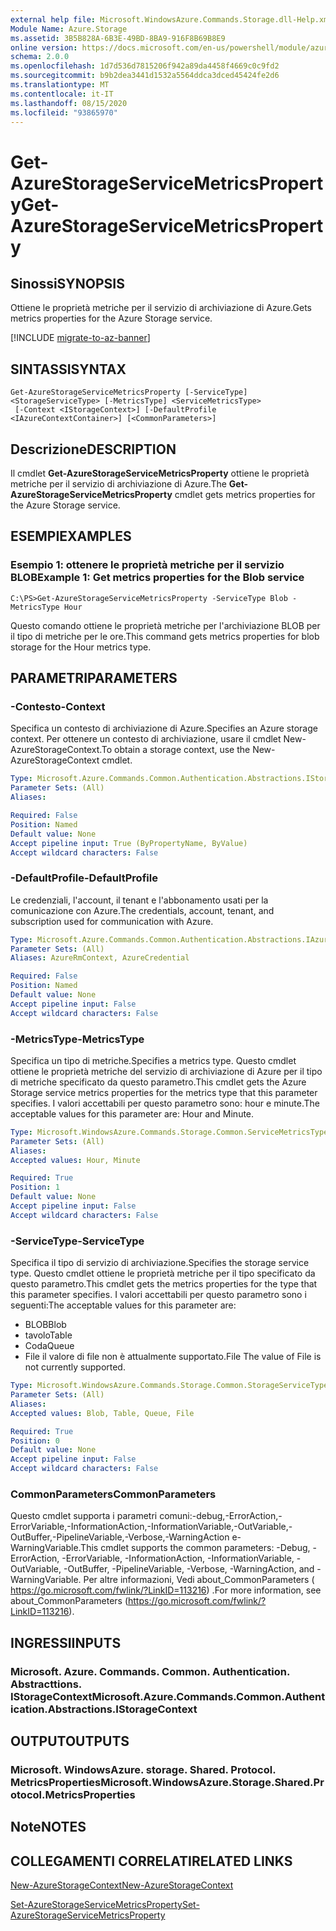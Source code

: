 ```yaml
---
external help file: Microsoft.WindowsAzure.Commands.Storage.dll-Help.xml
Module Name: Azure.Storage
ms.assetid: 3B5B828A-6B3E-49BD-8BA9-916F8B69B8E9
online version: https://docs.microsoft.com/en-us/powershell/module/azure.storage/get-azurestorageservicemetricsproperty
schema: 2.0.0
ms.openlocfilehash: 1d7d536d7815206f942a89da4458f4669c0c9fd2
ms.sourcegitcommit: b9b2dea3441d1532a5564ddca3dced45424fe2d6
ms.translationtype: MT
ms.contentlocale: it-IT
ms.lasthandoff: 08/15/2020
ms.locfileid: "93865970"
---
```

# <span data-ttu-id="11e3d-101">Get-AzureStorageServiceMetricsProperty</span><span class="sxs-lookup"><span data-stu-id="11e3d-101">Get-AzureStorageServiceMetricsProperty</span></span>

## <span data-ttu-id="11e3d-102">Sinossi</span><span class="sxs-lookup"><span data-stu-id="11e3d-102">SYNOPSIS</span></span>
<span data-ttu-id="11e3d-103">Ottiene le proprietà metriche per il servizio di archiviazione di Azure.</span><span class="sxs-lookup"><span data-stu-id="11e3d-103">Gets metrics properties for the Azure Storage service.</span></span>

[!INCLUDE [migrate-to-az-banner](../../includes/migrate-to-az-banner.md)]

## <span data-ttu-id="11e3d-104">SINTASSI</span><span class="sxs-lookup"><span data-stu-id="11e3d-104">SYNTAX</span></span>

```
Get-AzureStorageServiceMetricsProperty [-ServiceType] <StorageServiceType> [-MetricsType] <ServiceMetricsType>
 [-Context <IStorageContext>] [-DefaultProfile <IAzureContextContainer>] [<CommonParameters>]
```

## <span data-ttu-id="11e3d-105">Descrizione</span><span class="sxs-lookup"><span data-stu-id="11e3d-105">DESCRIPTION</span></span>
<span data-ttu-id="11e3d-106">Il cmdlet **Get-AzureStorageServiceMetricsProperty** ottiene le proprietà metriche per il servizio di archiviazione di Azure.</span><span class="sxs-lookup"><span data-stu-id="11e3d-106">The **Get-AzureStorageServiceMetricsProperty** cmdlet gets metrics properties for the Azure Storage service.</span></span>

## <span data-ttu-id="11e3d-107">ESEMPI</span><span class="sxs-lookup"><span data-stu-id="11e3d-107">EXAMPLES</span></span>

### <span data-ttu-id="11e3d-108">Esempio 1: ottenere le proprietà metriche per il servizio BLOB</span><span class="sxs-lookup"><span data-stu-id="11e3d-108">Example 1: Get metrics properties for the Blob service</span></span>
```
C:\PS>Get-AzureStorageServiceMetricsProperty -ServiceType Blob -MetricsType Hour
```

<span data-ttu-id="11e3d-109">Questo comando ottiene le proprietà metriche per l'archiviazione BLOB per il tipo di metriche per le ore.</span><span class="sxs-lookup"><span data-stu-id="11e3d-109">This command gets metrics properties for blob storage for the Hour metrics type.</span></span>

## <span data-ttu-id="11e3d-110">PARAMETRI</span><span class="sxs-lookup"><span data-stu-id="11e3d-110">PARAMETERS</span></span>

### <span data-ttu-id="11e3d-111">-Contesto</span><span class="sxs-lookup"><span data-stu-id="11e3d-111">-Context</span></span>
<span data-ttu-id="11e3d-112">Specifica un contesto di archiviazione di Azure.</span><span class="sxs-lookup"><span data-stu-id="11e3d-112">Specifies an Azure storage context.</span></span>
<span data-ttu-id="11e3d-113">Per ottenere un contesto di archiviazione, usare il cmdlet New-AzureStorageContext.</span><span class="sxs-lookup"><span data-stu-id="11e3d-113">To obtain a storage context, use the New-AzureStorageContext cmdlet.</span></span>

```yaml
Type: Microsoft.Azure.Commands.Common.Authentication.Abstractions.IStorageContext
Parameter Sets: (All)
Aliases:

Required: False
Position: Named
Default value: None
Accept pipeline input: True (ByPropertyName, ByValue)
Accept wildcard characters: False
```

### <span data-ttu-id="11e3d-114">-DefaultProfile</span><span class="sxs-lookup"><span data-stu-id="11e3d-114">-DefaultProfile</span></span>
<span data-ttu-id="11e3d-115">Le credenziali, l'account, il tenant e l'abbonamento usati per la comunicazione con Azure.</span><span class="sxs-lookup"><span data-stu-id="11e3d-115">The credentials, account, tenant, and subscription used for communication with Azure.</span></span>

```yaml
Type: Microsoft.Azure.Commands.Common.Authentication.Abstractions.IAzureContextContainer
Parameter Sets: (All)
Aliases: AzureRmContext, AzureCredential

Required: False
Position: Named
Default value: None
Accept pipeline input: False
Accept wildcard characters: False
```

### <span data-ttu-id="11e3d-116">-MetricsType</span><span class="sxs-lookup"><span data-stu-id="11e3d-116">-MetricsType</span></span>
<span data-ttu-id="11e3d-117">Specifica un tipo di metriche.</span><span class="sxs-lookup"><span data-stu-id="11e3d-117">Specifies a metrics type.</span></span>
<span data-ttu-id="11e3d-118">Questo cmdlet ottiene le proprietà metriche del servizio di archiviazione di Azure per il tipo di metriche specificato da questo parametro.</span><span class="sxs-lookup"><span data-stu-id="11e3d-118">This cmdlet gets the Azure Storage service metrics properties for the metrics type that this parameter specifies.</span></span>
<span data-ttu-id="11e3d-119">I valori accettabili per questo parametro sono: hour e minute.</span><span class="sxs-lookup"><span data-stu-id="11e3d-119">The acceptable values for this parameter are: Hour and Minute.</span></span>

```yaml
Type: Microsoft.WindowsAzure.Commands.Storage.Common.ServiceMetricsType
Parameter Sets: (All)
Aliases:
Accepted values: Hour, Minute

Required: True
Position: 1
Default value: None
Accept pipeline input: False
Accept wildcard characters: False
```

### <span data-ttu-id="11e3d-120">-ServiceType</span><span class="sxs-lookup"><span data-stu-id="11e3d-120">-ServiceType</span></span>
<span data-ttu-id="11e3d-121">Specifica il tipo di servizio di archiviazione.</span><span class="sxs-lookup"><span data-stu-id="11e3d-121">Specifies the storage service type.</span></span>
<span data-ttu-id="11e3d-122">Questo cmdlet ottiene le proprietà metriche per il tipo specificato da questo parametro.</span><span class="sxs-lookup"><span data-stu-id="11e3d-122">This cmdlet gets the metrics properties for the type that this parameter specifies.</span></span>
<span data-ttu-id="11e3d-123">I valori accettabili per questo parametro sono i seguenti:</span><span class="sxs-lookup"><span data-stu-id="11e3d-123">The acceptable values for this parameter are:</span></span>
- <span data-ttu-id="11e3d-124">BLOB</span><span class="sxs-lookup"><span data-stu-id="11e3d-124">Blob</span></span> 
- <span data-ttu-id="11e3d-125">tavolo</span><span class="sxs-lookup"><span data-stu-id="11e3d-125">Table</span></span>
- <span data-ttu-id="11e3d-126">Coda</span><span class="sxs-lookup"><span data-stu-id="11e3d-126">Queue</span></span>
- <span data-ttu-id="11e3d-127">File il valore di file non è attualmente supportato.</span><span class="sxs-lookup"><span data-stu-id="11e3d-127">File The value of File is not currently supported.</span></span>

```yaml
Type: Microsoft.WindowsAzure.Commands.Storage.Common.StorageServiceType
Parameter Sets: (All)
Aliases:
Accepted values: Blob, Table, Queue, File

Required: True
Position: 0
Default value: None
Accept pipeline input: False
Accept wildcard characters: False
```

### <span data-ttu-id="11e3d-128">CommonParameters</span><span class="sxs-lookup"><span data-stu-id="11e3d-128">CommonParameters</span></span>
<span data-ttu-id="11e3d-129">Questo cmdlet supporta i parametri comuni:-debug,-ErrorAction,-ErrorVariable,-InformationAction,-InformationVariable,-OutVariable,-OutBuffer,-PipelineVariable,-Verbose,-WarningAction e-WarningVariable.</span><span class="sxs-lookup"><span data-stu-id="11e3d-129">This cmdlet supports the common parameters: -Debug, -ErrorAction, -ErrorVariable, -InformationAction, -InformationVariable, -OutVariable, -OutBuffer, -PipelineVariable, -Verbose, -WarningAction, and -WarningVariable.</span></span> <span data-ttu-id="11e3d-130">Per altre informazioni, Vedi about_CommonParameters ( https://go.microsoft.com/fwlink/?LinkID=113216) .</span><span class="sxs-lookup"><span data-stu-id="11e3d-130">For more information, see about_CommonParameters (https://go.microsoft.com/fwlink/?LinkID=113216).</span></span>

## <span data-ttu-id="11e3d-131">INGRESSI</span><span class="sxs-lookup"><span data-stu-id="11e3d-131">INPUTS</span></span>

### <span data-ttu-id="11e3d-132">Microsoft. Azure. Commands. Common. Authentication. Abstracttions. IStorageContext</span><span class="sxs-lookup"><span data-stu-id="11e3d-132">Microsoft.Azure.Commands.Common.Authentication.Abstractions.IStorageContext</span></span>

## <span data-ttu-id="11e3d-133">OUTPUT</span><span class="sxs-lookup"><span data-stu-id="11e3d-133">OUTPUTS</span></span>

### <span data-ttu-id="11e3d-134">Microsoft. WindowsAzure. storage. Shared. Protocol. MetricsProperties</span><span class="sxs-lookup"><span data-stu-id="11e3d-134">Microsoft.WindowsAzure.Storage.Shared.Protocol.MetricsProperties</span></span>

## <span data-ttu-id="11e3d-135">Note</span><span class="sxs-lookup"><span data-stu-id="11e3d-135">NOTES</span></span>

## <span data-ttu-id="11e3d-136">COLLEGAMENTI CORRELATI</span><span class="sxs-lookup"><span data-stu-id="11e3d-136">RELATED LINKS</span></span>

[<span data-ttu-id="11e3d-137">New-AzureStorageContext</span><span class="sxs-lookup"><span data-stu-id="11e3d-137">New-AzureStorageContext</span></span>](./New-AzureStorageContext.md)

[<span data-ttu-id="11e3d-138">Set-AzureStorageServiceMetricsProperty</span><span class="sxs-lookup"><span data-stu-id="11e3d-138">Set-AzureStorageServiceMetricsProperty</span></span>](./Set-AzureStorageServiceMetricsProperty.md)


